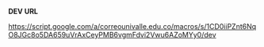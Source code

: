 **DEV URL**

https://script.google.com/a/correounivalle.edu.co/macros/s/1CD0iiPZnt6NqO8JGc8o5DA659uVrAxCeyPMB6vgmFdvi2Vwu6AZoMYy0/dev